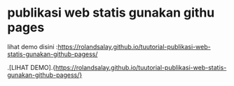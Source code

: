 # publikasi web statis gunakan githu pages

lihat demo disini :https://rolandsalay.github.io/tuutorial-publikasi-web-statis-gunakan-github-pagess/

.[LIHAT DEMO].{https://rolandsalay.github.io/tuutorial-publikasi-web-statis-gunakan-github-pagess/}
